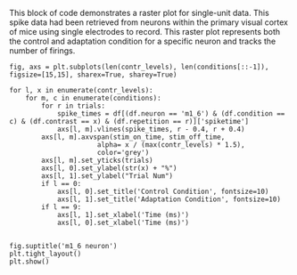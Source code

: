 This block of code demonstrates a raster plot for single-unit data. This spike data had been retrieved from neurons within the primary visual cortex of mice using single electrodes to record. This raster plot represents both the control and adaptation condition for a specific neuron and tracks the number of firings.  


```
fig, axs = plt.subplots(len(contr_levels), len(conditions[::-1]), figsize=[15,15], sharex=True, sharey=True)

for l, x in enumerate(contr_levels):
    for m, c in enumerate(conditions):
        for r in trials:
            spike_times = df[(df.neuron == 'm1_6') & (df.condition == c) & (df.contrast == x) & (df.repetition == r)]['spiketime']
            axs[l, m].vlines(spike_times, r - 0.4, r + 0.4)
        axs[l, m].axvspan(stim_on_time, stim_off_time,
                      alpha= x / (max(contr_levels) * 1.5),
                      color='grey')
        axs[l, m].set_yticks(trials)
        axs[l, 0].set_ylabel(str(x) + "%")
        axs[l, 1].set_ylabel("Trial Num")
        if l == 0:
            axs[l, 0].set_title('Control Condition', fontsize=10)
            axs[l, 1].set_title('Adaptation Condition', fontsize=10)
        if l == 9:
            axs[l, 1].set_xlabel('Time (ms)')
            axs[l, 0].set_xlabel('Time (ms)')

       
fig.suptitle('m1_6 neuron')
plt.tight_layout()
plt.show() 
```


